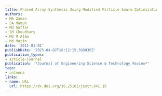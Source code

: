 ```yaml
---
title: Phased Array Synthesis Using Modified Particle Swarm Optimization
authors:
- MA Zaman
- SA Mamun
- Md Gaffar
- SM Choudhury
- Md M Alam
- Md Matin
date: '2011-01-01'
publishDate: '2025-04-07T18:12:15.398036Z'
publication_types:
- article-journal
publication: '*Journal of Engineering Science & Technology Review*'
tags:
- antenna
links:
- name: URL
  url: https://dx.doi.org/10.25103/jestr.041.10
---
```

